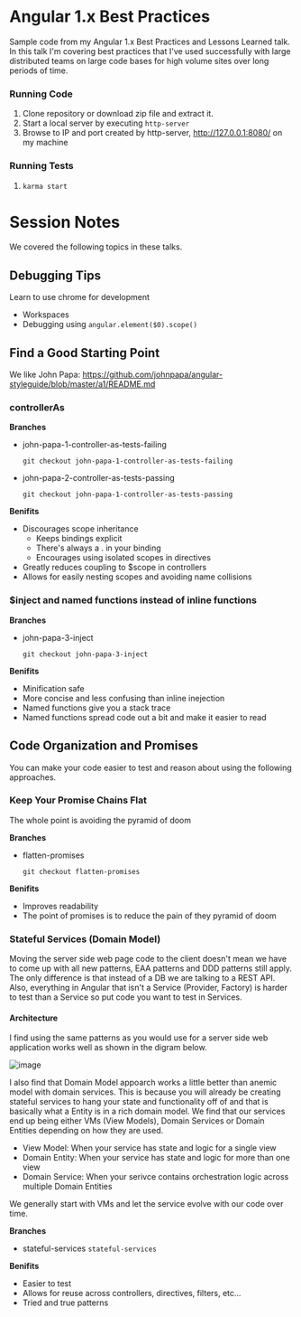 # Angular 1.x Best Practices
Sample code from my Angular 1.x Best Practices and Lessons Learned talk. In this talk I'm covering best practices that I've used successfully with large distributed teams on large code bases for high volume sites over long periods of time.

### Running Code

1. Clone repository or download zip file and extract it.
1. Start a local server by executing ```http-server```
1. Browse to IP and port created by http-server, http://127.0.0.1:8080/ on my machine

### Running Tests

1. ```karma start```

# Session Notes
We covered the following topics in these talks.

## Debugging Tips

Learn to use chrome for development
  * Workspaces
  * Debugging using ```angular.element($0).scope()```

## Find a Good Starting Point
We like John Papa: https://github.com/johnpapa/angular-styleguide/blob/master/a1/README.md

### controllerAs
      
**Branches**
* john-papa-1-controller-as-tests-failing

  ```git checkout john-papa-1-controller-as-tests-failing```
* john-papa-2-controller-as-tests-passing

  ```git checkout john-papa-1-controller-as-tests-passing```

**Benifits**
* Discourages scope inheritance
  * Keeps bindings explicit
  * There's always a . in your binding
  * Encourages using isolated scopes in directives
* Greatly reduces coupling to $scope in controllers
* Allows for easily nesting scopes and avoiding name collisions
          
### $inject and named functions instead of inline functions

**Branches**
* john-papa-3-inject

  ```git checkout john-papa-3-inject```

**Benifits**
  * Minification safe
  * More concise and less confusing than inline inejection
  * Named functions give you a stack trace
  * Named functions spread code out a bit and make it easier to read

## Code Organization and Promises
You can make your code easier to test and reason about using the following approaches.

### Keep Your Promise Chains Flat
The whole point is avoiding the pyramid of doom

**Branches**
* flatten-promises

  ```git checkout flatten-promises```

**Benifits**
  * Improves readability
  * The point of promises is to reduce the pain of they pyramid of doom

### Stateful Services (Domain Model)
Moving the server side web page code to the client doesn't mean we have to come up with all new patterns, EAA patterns and DDD patterns still apply. The only difference is that instead of a DB we are talking to a REST API. Also, everything in Angular that isn't a Service (Provider, Factory) is harder to test than a Service so put code you want to test in Services.

#### Architecture
I find using the same patterns as you would use for a server side web application works well as shown in the digram below. 

![image](https://cloud.githubusercontent.com/assets/10080111/14267374/76d53016-fa95-11e5-8e82-9003138396d2.png)

I also find that Domain Model appoarch works a little better than anemic model with domain services. This is because you will already be creating stateful services to hang your state and functionality off of and that is basically what a Entity is in a rich domain model. We find that our services end up being either VMs (View Models), Domain Services or Domain Entities depending on how they are used.

* View Model: When your service has state and logic for a single view
* Domain Entity: When your service has state and logic for more than one view
* Domain Service: When your serivce contains orchestration logic across multiple Domain Entities

We generally start with VMs and let the service evolve with our code over time.

**Branches**
* stateful-services ```stateful-services```

**Benifits**
  * Easier to test
  * Allows for reuse across controllers, directives, filters, etc...
  * Tried and true patterns
